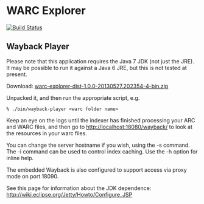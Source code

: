WARC Explorer
=============

[![Build Status](https://travis-ci.org/ukwa/warc-explorer.png?branch=master)](https://travis-ci.org/ukwa/warc-explorer)


Wayback Player
--------------

Please note that this application requires the Java 7 JDK (not just the JRE). It may be possible to run it against a Java 6 JRE, but this is not tested at present.

Download: [warc-explorer-dist-1.0.0-20130527.202354-4-bin.zip](https://oss.sonatype.org/content/groups/public/uk/bl/wa/warc-explorer/warc-explorer-dist/1.0.0-SNAPSHOT/warc-explorer-dist-1.0.0-20130527.202354-4-bin.zip)

Unpacked it, and then run the appropriate script, e.g.

    % ./bin/wayback-player <warc folder name>

Keep an eye on the logs until the indexer has finished processing your ARC and WARC files, and then go to [http://localhost:18080/wayback/](http://localhost:18080/wayback/) to look at the resources in your warc files.

You can change the server hostname if you wish, using the -s command. The -i command can be used to control index caching. Use the -h option for inline help.

The embedded Wayback is also configured to support access via proxy mode on port 18090.

See this page for information about the JDK dependence: http://wiki.eclipse.org/Jetty/Howto/Configure_JSP

